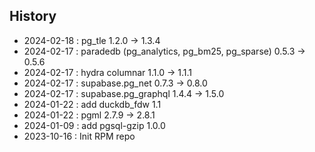 ## History

- 2024-02-18 : pg_tle 1.2.0 -> 1.3.4
- 2024-02-17 : paradedb (pg_analytics, pg_bm25, pg_sparse) 0.5.3 -> 0.5.6
- 2024-02-17 : hydra columnar 1.1.0 -> 1.1.1
- 2024-02-17 : supabase.pg_net 0.7.3 -> 0.8.0
- 2024-02-17 : supabase.pg_graphql 1.4.4 -> 1.5.0
- 2024-01-22 : add duckdb_fdw 1.1
- 2024-01-22 : pgml 2.7.9 -> 2.8.1
- 2024-01-09 : add pgsql-gzip 1.0.0
- 2023-10-16 : Init RPM repo
